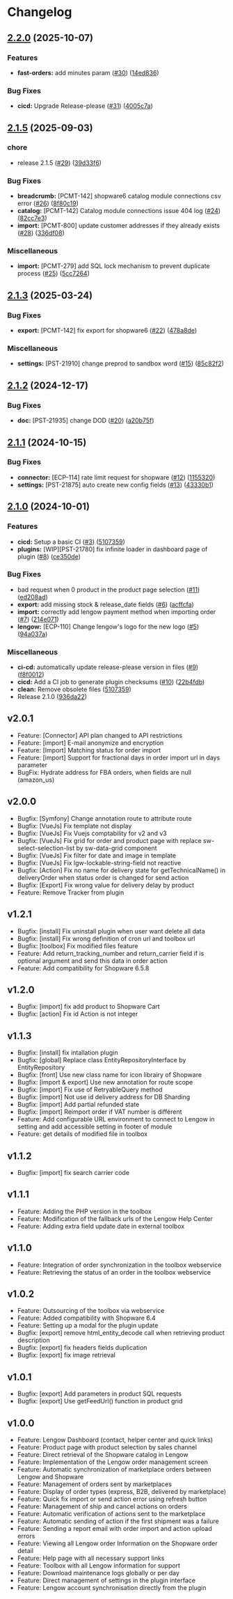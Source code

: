 # Changelog

## [2.2.0](https://github.com/lengow/plugin-shopware6/compare/v2.1.5...v2.2.0) (2025-10-07)


### Features

* **fast-orders:** add minutes param ([#30](https://github.com/lengow/plugin-shopware6/issues/30)) ([14ed836](https://github.com/lengow/plugin-shopware6/commit/14ed8367a953a0b111d5455d3324a242e2dc8f71))


### Bug Fixes

* **cicd:** Upgrade Release-please ([#31](https://github.com/lengow/plugin-shopware6/issues/31)) ([4005c7a](https://github.com/lengow/plugin-shopware6/commit/4005c7a1433fe202ed5f3e2896bea2159a463008))

## [2.1.5](https://github.com/lengow/plugin-shopware6/compare/v2.1.3...v2.1.5) (2025-09-03)


### chore

* release 2.1.5 ([#29](https://github.com/lengow/plugin-shopware6/issues/29)) ([39d33f6](https://github.com/lengow/plugin-shopware6/commit/39d33f66a09912f2c96f0edc1c474935bcb536a3))


### Bug Fixes

* **breadcrumb:** [PCMT-142] shopware6 catalog module connections csv error ([#26](https://github.com/lengow/plugin-shopware6/issues/26)) ([8f80c19](https://github.com/lengow/plugin-shopware6/commit/8f80c19b11b991da47b9feec135aa5e7a3880092))
* **catalog:** [PCMT-142] Catalog module connections issue 404 log ([#24](https://github.com/lengow/plugin-shopware6/issues/24)) ([82cc7e3](https://github.com/lengow/plugin-shopware6/commit/82cc7e383faf5d3fc1853e4d157b3aed431285e2))
* **import:** [PCMT-800] update customer addresses if they already exists ([#28](https://github.com/lengow/plugin-shopware6/issues/28)) ([336df08](https://github.com/lengow/plugin-shopware6/commit/336df083ea94c5fa7b3b115ee4f969451021980c))


### Miscellaneous

* **import:** [PCMT-279] add SQL lock mechanism to prevent duplicate process ([#25](https://github.com/lengow/plugin-shopware6/issues/25)) ([5cc7264](https://github.com/lengow/plugin-shopware6/commit/5cc72641a299e888f99ffbd9c6abadda4ece1f57))

## [2.1.3](https://github.com/lengow/plugin-shopware6/compare/v2.1.2...v2.1.3) (2025-03-24)


### Bug Fixes

* **export:** [PCMT-142] fix export for shopware6 ([#22](https://github.com/lengow/plugin-shopware6/issues/22)) ([478a8de](https://github.com/lengow/plugin-shopware6/commit/478a8debbe700250cdc2889e15c401dd3fe8f2b2))


### Miscellaneous

* **settings:** [PST-21910] change preprod to sandbox word ([#15](https://github.com/lengow/plugin-shopware6/issues/15)) ([85c82f2](https://github.com/lengow/plugin-shopware6/commit/85c82f2babc0b8a3a956d6e3a28ad2351789229c))

## [2.1.2](https://github.com/lengow/plugin-shopware6/compare/v2.1.1...v2.1.2) (2024-12-17)


### Bug Fixes

* **doc:** [PST-21935] change DOD ([#20](https://github.com/lengow/plugin-shopware6/issues/20)) ([a20b75f](https://github.com/lengow/plugin-shopware6/commit/a20b75ff9aaf0c3de1d2c6824a1cfbca5f645fd8))

## [2.1.1](https://github.com/lengow/plugin-shopware6/compare/v2.1.0...v2.1.1) (2024-10-15)


### Bug Fixes

* **connector:** [ECP-114] rate limit request for shopware ([#12](https://github.com/lengow/plugin-shopware6/issues/12)) ([1155320](https://github.com/lengow/plugin-shopware6/commit/1155320d4b2e5f2e84146f69f3092571a845cd16))
* **settings:** [PST-21875] auto create new config fields ([#13](https://github.com/lengow/plugin-shopware6/issues/13)) ([43330b1](https://github.com/lengow/plugin-shopware6/commit/43330b13f9c4ab63d386025ae95491d13da1b9b6))

## [2.1.0](https://github.com/lengow/plugin-shopware6/compare/v1.1.0...v2.1.0) (2024-10-01)


### Features

* **cicd:** Setup a basic CI ([#3](https://github.com/lengow/plugin-shopware6/issues/3)) ([5107359](https://github.com/lengow/plugin-shopware6/commit/51073593178a91554e4cbd0ae2752ab447f10a0a))
* **plugins:** [WIP][PST-21780] fix infinite loader in dashboard page of plugin ([#8](https://github.com/lengow/plugin-shopware6/issues/8)) ([ce350de](https://github.com/lengow/plugin-shopware6/commit/ce350de3dfd9692b651bb359e78d513e1d4c6c77))


### Bug Fixes

* bad request when 0 product in the product page selection ([#11](https://github.com/lengow/plugin-shopware6/issues/11)) ([ed208ad](https://github.com/lengow/plugin-shopware6/commit/ed208ada72db592e2999d911b97db1b3fe1a3941))
* **export:** add missing stock & release_date fields ([#6](https://github.com/lengow/plugin-shopware6/issues/6)) ([acffcfa](https://github.com/lengow/plugin-shopware6/commit/acffcfa22b1ce556e84cf5cebf4f3271d4c6777a))
* **import:** correctly add lengow payment method when importing order ([#7](https://github.com/lengow/plugin-shopware6/issues/7)) ([214e071](https://github.com/lengow/plugin-shopware6/commit/214e071ba46fc75421e9132183964a33dff82fd8))
* **lengow:** [ECP-110] Change lengow's logo for the new logo ([#5](https://github.com/lengow/plugin-shopware6/issues/5)) ([94a037a](https://github.com/lengow/plugin-shopware6/commit/94a037a128b3586f343fc0b065513ed6263681b9))


### Miscellaneous

* **ci-cd:** automatically update release-please version in files ([#9](https://github.com/lengow/plugin-shopware6/issues/9)) ([f8f0012](https://github.com/lengow/plugin-shopware6/commit/f8f0012343c8e786f9ce2f407a06fc41b606bc4c))
* **cicd:** Add a CI job to generate plugin checksums ([#10](https://github.com/lengow/plugin-shopware6/issues/10)) ([22b4fdb](https://github.com/lengow/plugin-shopware6/commit/22b4fdb9bc0a31efda676b1d43081c92662bd337))
* **clean:** Remove obsolete files ([5107359](https://github.com/lengow/plugin-shopware6/commit/51073593178a91554e4cbd0ae2752ab447f10a0a))
* Release 2.1.0 ([936da22](https://github.com/lengow/plugin-shopware6/commit/936da22e77b1acf0d1005edf99aeadc5dc640c32))

## v2.0.1
 - Feature: [Connector] API plan changed to API restrictions
 - Feature: [import] E-mail anonymize and encryption
 - Feature: [Import] Matching status for order import
 - Feature: [import] Support for fractional days in order import url in days parameter
 - BugFix: Hydrate address for FBA orders, when fields are null (amazon_us)

## v2.0.0
- Bugfix: [Symfony] Change annotation route to attribute route
- Bugfix: [VueJs] Fix template not display
- Bugfix: [VueJs] Fix Vuejs comptability for v2 and v3
- Bugfix: [VueJs] Fix grid for order and product page with replace sw-select-selection-list by sw-data-grid component
- Bugfix: [VueJs] Fix filter for date and image in template
- Bugfix: [VueJs] Fix lgw-lockable-string-field not reactive
- Bugfix: [Action] Fix no name for delivery state for getTechnicalName() in deliveryOrder when status order is changed for send action
- Bugfix: [Export] Fix wrong value for delivery delay by product
- Feature: Remove Tracker from plugin

## v1.2.1
- Bugfix: [install] Fix uninstall plugin when user want delete all data
- Bugfix: [install] Fix wrong definition of cron url and toolbox url
- Bugfix: [toolbox] Fix modified files feature
- Feature: Add return_tracking_number and return_carrier field if is optional argument and send this data in order action
- Feature: Add compatibility for Shopware 6.5.8

## v1.2.0
- Bugfix: [import] fix add product to Shopware Cart
- Bugfix: [action] Fix id Action is not integer

## v1.1.3
- Bugfix: [install] fix intallation plugin
- Bugfix: [global] Replace class EntityRepositoryInterface by EntityRepository
- Bugfix: [front] Use new class name for icon librairy of Shopware
- Bugfix: [import & export] Use new annotation for route scope
- Bugfix: [import] Fix use of RetryableQuery method
- Bugfix: [import] Not use id delivery address for DB Sharding
- Bugfix: [import] Add partial refunded state
- Bugfix: [import] Reimport order if VAT number is différent
- Feature: Add configurable URL environment to connect to Lengow in setting and add accessible setting in footer of module
- Feature: get details of modified file in toolbox

## v1.1.2
- Bugfix: [import] fix search carrier code

## v1.1.1
- Feature: Adding the PHP version in the toolbox
- Feature: Modification of the fallback urls of the Lengow Help Center
- Feature: Adding extra field update date in external toolbox

## v1.1.0
- Feature: Integration of order synchronization in the toolbox webservice
- Feature: Retrieving the status of an order in the toolbox webservice

## v1.0.2
- Feature: Outsourcing of the toolbox via webservice
- Feature: Added compatibility with Shopware 6.4
- Feature: Setting up a modal for the plugin update
- Bugfix: [export] remove html_entity_decode call when retrieving product description
- Bugfix: [export] fix headers fields duplication
- Bugfix: [export] fix image retrieval

## v1.0.1
- Bugfix: [export] Add parameters in product SQL requests
- Bugfix: [export] Use getFeedUrl() function in product grid

## v1.0.0
- Feature: Lengow Dashboard (contact, helper center and quick links)
- Feature: Product page with product selection by sales channel
- Feature: Direct retrieval of the Shopware catalog in Lengow
- Feature: Implementation of the Lengow order management screen
- Feature: Automatic synchronization of marketplace orders between Lengow and Shopware
- Feature: Management of orders sent by marketplaces
- Feature: Display of order types (express, B2B, delivered by marketplace)
- Feature: Quick fix import or send action error using refresh button
- Feature: Management of ship and cancel actions on orders
- Feature: Automatic verification of actions sent to the marketplace
- Feature: Automatic sending of action if the first shipment was a failure
- Feature: Sending a report email with order import and action upload errors
- Feature: Viewing all Lengow order Information on the Shopware order detail
- Feature: Help page with all necessary support links
- Feature: Toolbox with all Lengow information for support
- Feature: Download maintenance logs globally or per day
- Feature: Direct management of settings in the plugin interface
- Feature: Lengow account synchronisation directly from the plugin
